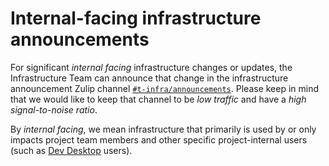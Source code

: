 # Internal-facing infrastructure announcements

For significant _internal facing_ infrastructure changes or updates, the Infrastructure Team can
announce that change in the infrastructure announcement Zulip channel [`#t-infra/announcements`].
Please keep in mind that we would like to keep that channel to be _low traffic_ and have a _high
signal-to-noise ratio_.

By _internal facing_, we mean infrastructure that primarily is used by or only impacts project team
members and other specific project-internal users (such as [Dev Desktop](./dev-desktop.md) users).


[`#t-infra/announcements`]:
    https://rust-lang.zulipchat.com/#narrow/channel/533458-t-infra.2Fannouncements
